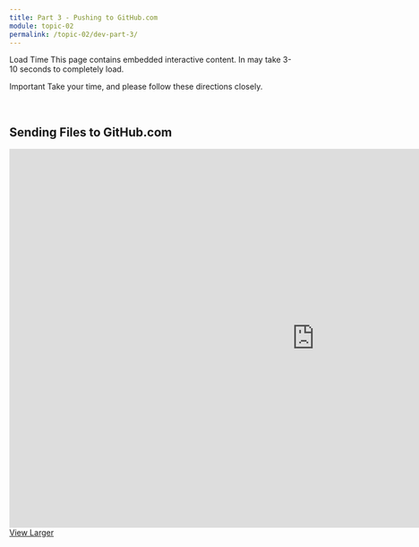 ```yaml
---
title: Part 3 - Pushing to GitHub.com
module: topic-02
permalink: /topic-02/dev-part-3/
---
```


<div class="divider-heading"></div>

<span class="label label-warning">Load Time</span> This page contains embedded interactive content. In may take 3-10 seconds to completely load.

<span class="label label-danger">Important</span> Take your time, and please follow these directions closely.


<br>


## Sending Files to GitHub.com
<iframe src="https://h5p.org/h5p/embed/176969" width="1090" height="676" frameborder="0" allowfullscreen="allowfullscreen"></iframe>
<a href="https://h5p.org/node/176969" class="btn btn-default btn-xs" target="_blank">View Larger</a>
